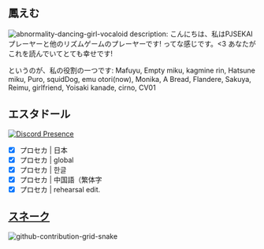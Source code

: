 ## 鳳えむ
![abnormality-dancing-girl-vocaloid](https://user-images.githubusercontent.com/117464679/211882563-592c52be-b82a-4ee5-9640-df673d150d4d.gif)
description: こんにちは、私はPJSEKAIプレーヤーと他のリズムゲームのプレーヤーです! ってな感じです。<3 あなたがこれを読んでいてとても幸せです!

というのが、私の役割の一つです: Mafuyu, Empty miku, kagmine rin, Hatsune miku, Puro, squidDog, emu otori(now), Monika, A Bread, Flandere, Sakuya, Reimu, girlfriend, Yoisaki kanade, cirno, CV01

## エスタドール
[![Discord Presence](https://lanyard-profile-readme.vercel.app/api/891490390794964992?theme=%?bg=ff66bC&animated=true&hideDiscrim=true&borderRadius=30px&idleMessage=おそらくプロジェクトセカイをプレイしている)](https://discord.com/users/891490390794964992)

- [x] プロセカ | 日本
- [x] プロセカ | global
- [x] プロセカ | 한글
- [x] プロセカ | 中国語（繁体字
- [x] プロセカ | rehearsal edit. 

## [スネーク](https://open.spotify.com/playlist/2y9dxZ2zh1ZwCY8zXW946O?si=E-eEcFQdQ3Sycmgqgtid6A&utm_source=copy-link) 
![github-contribution-grid-snake](https://user-images.githubusercontent.com/117464679/204690278-e3bad35a-fc8d-4604-9dc6-3951aca0c276.svg)
